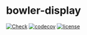 # bowler-display

[![Check](https://github.com/CommonWealthRobotics/bowler-display/workflows/Check/badge.svg)](https://github.com/CommonWealthRobotics/bowler-display/actions?query=workflow%3ACheck)
[![codecov](https://codecov.io/gh/CommonWealthRobotics/bowler-display/branch/master/graph/badge.svg)](https://codecov.io/gh/CommonWealthRobotics/bowler-display)
[![license](https://img.shields.io/github/license/commonwealthrobotics/bowler-display?style=flat-square)](https://github.com/CommonWealthRobotics/bowler-display/blob/master/COPYING)
